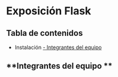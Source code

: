 # Exposición Flask


## **Tabla de contenidos**
- Instalación
[- Integrantes del equipo](#Integrantes-del-equipo)



## **Integrantes del equipo **



